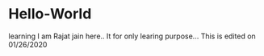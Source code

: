 # Hello-World
learning
I am Rajat jain here..
It for only learing purpose...
This is edited on 01/26/2020
